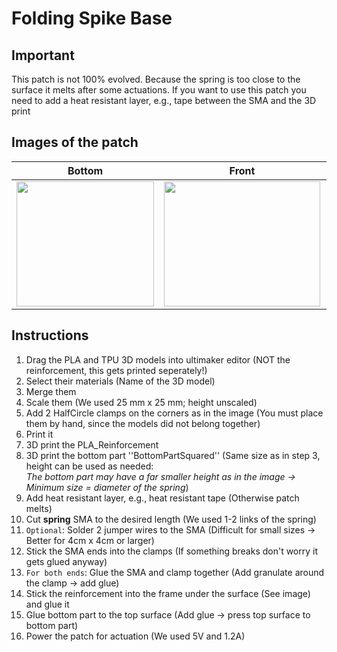 # Folding Spike Base

## Important
This patch is not 100% evolved. Because the spring is too close to the surface it melts after some actuations. 
If you want to use this patch you need to add a heat resistant layer, e.g., tape between the SMA and the 3D print


## Images of the patch

Bottom            |  Front |   Actuated front | Actuated whole patch
:-------------------------:|:-------------------------:|:-------------------------:|:-------------------------:
<img src="https://user-images.githubusercontent.com/82590951/187470699-6c37bed9-63e5-4a2c-96c5-48a4292edc27.png" width="220" height="200" />|<img src="https://user-images.githubusercontent.com/82590951/187471089-67c02678-7f5c-45fa-b5af-7fa69df8c2ec.png" width="250" height="200" />|<img src="https://user-images.githubusercontent.com/82590951/187470809-792c7e49-da39-4a0b-becd-799f348f21a8.png" width="250" height="200" />|<img src="https://user-images.githubusercontent.com/82590951/187471326-dbd182d8-4211-4000-a6bb-9bf3aa6cdfb4.png" width="250" height="200" />

## Instructions

1. Drag the PLA and TPU 3D models into ultimaker editor (NOT the reinforcement, this gets printed seperately!)
2. Select their materials (Name of the 3D model)
3. Merge them
4. Scale them (We used 25 mm x 25 mm; height unscaled)
5. Add 2 HalfCircle clamps on the corners as in the image (You must place them by hand, since the models did not belong together)
6. Print it
7. 3D print the PLA_Reinforcement
8. 3D print the bottom part ''BottomPartSquared'' (Same size as in step 3, height can be used as needed:  
 *The bottom part may have a far smaller height as in the image &#8594; Minimum size = diameter of the spring*)
9. Add heat resistant layer, e.g., heat resistant tape (Otherwise patch melts)
10. Cut **spring** SMA to the desired length (We used 1-2 links of the spring)
11. `Optional`: Solder 2 jumper wires to the SMA (Difficult for small sizes &#8594; Better for 4cm x 4cm or larger)
12. Stick the SMA ends into the clamps (If something breaks don't worry it gets glued anyway)
13. `For both ends`: Glue the SMA and clamp together (Add granulate around the clamp &#8594; add glue)
14. Stick the reinforcement into the frame under the surface (See image) and glue it
15. Glue bottom part to the top surface (Add glue → press top surface to bottom part)
16. Power the patch for actuation (We used 5V and 1.2A)
